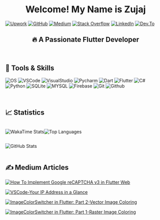 <div align="center">

# Welcome! My Name is Zujaj

</div>

[![Upwork](https://img.shields.io/badge/-UPWORK-73bb44?style=for-the-badge&logo=upwork&logoColor=white)](https://www.upwork.com/freelancers/~01025e3358c45e7bf1?s=996364627857502209)
[![GitHub](https://img.shields.io/badge/-GITHUB-333?style=for-the-badge&logo=github&logoColor=white)](https://github.com/Zujaj/zujaj)
[![Medium](https://img.shields.io/badge/Medium-12100E?style=for-the-badge&logo=medium&logoColor=white)](https://medium.com/@zujaj)
[![Stack Overflow](https://img.shields.io/badge/Stack_Overflow-FE7A16?style=for-the-badge&logo=stack-overflow&logoColor=white)](https://stackoverflow.com/users/4517075/zujaj-misbah-khan)
[![LinkedIn](https://img.shields.io/badge/-LINKEDIN-0077B5?style=for-the-badge&logo=linkedin&logoColor=white)](https://www.linkedin.com/in/zujaj-misbah-khan-4a43011bb/)
[![Dev.To](https://img.shields.io/badge/dev.to-0A0A0A?style=for-the-badge&logo=dev.to&logoColor=white)](https://dev.to/zujaj)

<!-- A <div> tag holding the Slogan -->
<div align="center">

## 🔥 A Passionate Flutter Developer

</div>

   <br/>

<!-- A <div> tag holdin the Tools & Skills Heading -->
<div align="left">

## 🧰 Tools & Skills

</div>

![OS](https://img.shields.io/badge/OS-Windows-informational?style=flat&logoColor=white&color=2bbc8a&logo=windows)
![VSCode](https://img.shields.io/badge/IDE-Visual_Studio_Code-informational?style=flat&logoColor=white&color=2bbc8a&logo=visual-studio-code)
![VisualStudio](https://img.shields.io/badge/IDE-Visual_Studio-informational?style=flat&logoColor=white&color=2bbc8a&logo=visual-studio)
![Pycharm](https://img.shields.io/badge/IDE-PyCharm-informational?style=flat&logoColor=white&color=2bbc8a&logo=pycharm)
![Dart](https://img.shields.io/badge/Code-Dart-informational?style=flat&logoColor=white&color=2bbc8a&logo=dart)
![Flutter](https://img.shields.io/badge/Code-Flutter-informational?style=flat&logoColor=white&color=2bbc8a&logo=flutter)
![C#](https://img.shields.io/badge/Code-C%23-blue?style=flat&logoColor=white&color=2bbc8a&logo=c-sharp)
![Python](https://img.shields.io/badge/Code-Python-informational?style=flat&logoColor=white&color=2bbc8a&logo=python)
![SQLite](https://img.shields.io/badge/Database-SQLite-informational?style=flat&logoColor=white&color=2bbc8a&logo=sqlite)
![MYSQL](https://img.shields.io/badge/Database-MySQL-informational?style=flat&logoColor=white&color=2bbc8a&logo=mysql)
![Firebase](https://img.shields.io/badge/BaaS-Firebase-informational?style=flat&logoColor=white&color=2bbc8a&logo=firebase)
![Git](https://img.shields.io/badge/DevOps-Git-informational?style=flat&logoColor=white&color=2bbc8a&logo=git)
![Github](https://img.shields.io/badge/DevOps-GitHub-informational?style=flat&logoColor=white&color=2bbc8a&logo=github)

   <br/>

<!-- A <div> tag holding the Statistics Heading -->
<div align = "left">

## 📈 Statistics

</div>

<!--A <div> tag holding the WakaTime & Language Statistics-->
<div style="display: flex; flex-direction: row;">

![WakaTime Stats](https://github-readme-stats.vercel.app/api/wakatime?username=zujaj&theme=dark&layout=compact)

![Top Languages](https://github-readme-stats.vercel.app/api/top-langs/?username=zujaj&theme=dark&layout=compact)

</div>

<!-- A <div> tag holding the GitHub Stats  -->
<div style="display: flex;">

![GitHub Stats](https://github-readme-stats.vercel.app/api?username=zujaj&theme=dark&include_all_commits=true&layout=extended)

</div>

<!-- A <div> tag holding the Medium Articles Heading -->
<div align="left">

## ✍️ Medium Articles

</div>

[![How To Implement Google reCAPTCHA v3 in Flutter Web](https://github-readme-medium-recent-article.vercel.app/medium/@zujaj/0)](https://github-readme-medium-recent-article.vercel.app/medium/@zujaj/0)

[![VSCode-Your IP Address in a Glance](https://github-readme-medium-recent-article.vercel.app/medium/@zujaj/1)](https://github-readme-medium-recent-article.vercel.app/medium/@zujaj/1)

[![ImageColorSwitcher in Flutter: Part 2-Vector Image Coloring](https://github-readme-medium-recent-article.vercel.app/medium/@zujaj/2)](https://github-readme-medium-recent-article.vercel.app/medium/@zujaj/2)

[![ImageColorSwitcher in Flutter: Part 1-Raster Image Coloring](https://github-readme-medium-recent-article.vercel.app/medium/@zujaj/3)](https://github-readme-medium-recent-article.vercel.app/medium/@zujaj/3)

